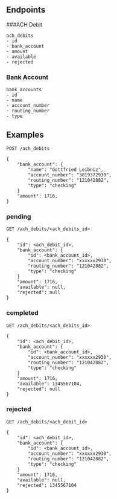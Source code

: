 ## Endpoints

###ACH Debit

    ach_debits
    - id
    - bank_account
    - amount
    - available
    - rejected


### Bank Account

    bank_accounts
    - id
    - name
    - account_number
    - routing_number
    - type
    

## Examples


`POST /ach_debits`

    {
        "bank_account": {
            "name": "Gottfried Leibniz",
            "account_number": "3819372930",
            "routing_number": "121042882",
            "type": "checking"
        }
        "amount": 1716,
    }

### pending

`GET /ach_debits/<ach_debits_id>`

    {
        "id": <ach_debit_id>,
        "bank_account": {
            "id": <bank_account_id>,
            "account_number": "xxxxxx2930",
            "routing_number": "121042882",
            "type": "checking"
        }
        "amount": 1716,
        "available": null,
        "rejected": null
    }

### completed

`GET /ach_debits/<ach_debits_id>`

    {
        "id": <ach_debit_id>,
        "bank_account": {
            "id": <bank_account_id>,
            "account_number": "xxxxxx2930",
            "routing_number": "121042882",
            "type": "checking"
        }
        "amount": 1716,
        "available": 1345567104,
        "rejected": null
    }

### rejected

`GET /ach_debits/<ach_debit_id>`

    {
        "id": <ach_debit_id>,
        "bank_account": {
            "id": <bank_account_id>,
            "account_number": "xxxxxx2930",
            "routing_number": "121042882",
            "type": "checking"
        }
        "amount": 1716,
        "available": null,
        "rejected": 1345567104
    }
